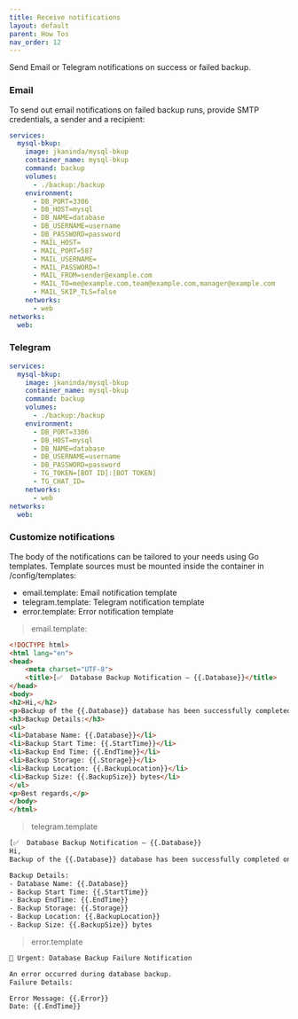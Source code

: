 ```yaml
---
title: Receive notifications
layout: default
parent: How Tos
nav_order: 12
---
```

Send Email or Telegram notifications on success or failed backup.

### Email
To send out email notifications on failed backup runs, provide SMTP credentials, a sender and a recipient:

```yaml
services:
  mysql-bkup:
    image: jkaninda/mysql-bkup
    container_name: mysql-bkup
    command: backup
    volumes:
      - ./backup:/backup
    environment:
      - DB_PORT=3306
      - DB_HOST=mysql
      - DB_NAME=database
      - DB_USERNAME=username
      - DB_PASSWORD=password
      - MAIL_HOST=
      - MAIL_PORT=587
      - MAIL_USERNAME=
      - MAIL_PASSWORD=!
      - MAIL_FROM=sender@example.com
      - MAIL_TO=me@example.com,team@example.com,manager@example.com
      - MAIL_SKIP_TLS=false
    networks:
      - web
networks:
  web:
```

### Telegram

```yaml
services:
  mysql-bkup:
    image: jkaninda/mysql-bkup
    container_name: mysql-bkup
    command: backup
    volumes:
      - ./backup:/backup
    environment:
      - DB_PORT=3306
      - DB_HOST=mysql
      - DB_NAME=database
      - DB_USERNAME=username
      - DB_PASSWORD=password
      - TG_TOKEN=[BOT ID]:[BOT TOKEN]
      - TG_CHAT_ID=
    networks:
      - web
networks:
  web:
```

### Customize notifications

The body of the notifications can be tailored to your needs using Go templates.
Template sources must be mounted inside the container in /config/templates:

- email.template: Email notification template
- telegram.template: Telegram notification template
- error.template: Error notification template

>  email.template:


```html
<!DOCTYPE html>
<html lang="en">
<head>
    <meta charset="UTF-8">
    <title>[✅  Database Backup Notification – {{.Database}}</title>
</head>
<body>
<h2>Hi,</h2>
<p>Backup of the {{.Database}} database has been successfully completed on {{.EndTime}}.</p>
<h3>Backup Details:</h3>
<ul>
<li>Database Name: {{.Database}}</li>
<li>Backup Start Time: {{.StartTime}}</li>
<li>Backup End Time: {{.EndTime}}</li>
<li>Backup Storage: {{.Storage}}</li>
<li>Backup Location: {{.BackupLocation}}</li>
<li>Backup Size: {{.BackupSize}} bytes</li>
</ul>
<p>Best regards,</p>
</body>
</html>
```

> telegram.template

```html
[✅  Database Backup Notification – {{.Database}}
Hi,
Backup of the {{.Database}} database has been successfully completed on {{.EndTime}}.

Backup Details:
- Database Name: {{.Database}}
- Backup Start Time: {{.StartTime}}
- Backup EndTime: {{.EndTime}}
- Backup Storage: {{.Storage}}
- Backup Location: {{.BackupLocation}}
- Backup Size: {{.BackupSize}} bytes
```

> error.template


```html
🔴 Urgent: Database Backup Failure Notification

An error occurred during database backup.
Failure Details:

Error Message: {{.Error}}
Date: {{.EndTime}}
```